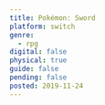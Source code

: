 ```yaml
---
title: Pokémon: Sword
platform: switch
genre:
  - rpg
digital: false
physical: true
guide: false
pending: false
posted: 2019-11-24
---
```

